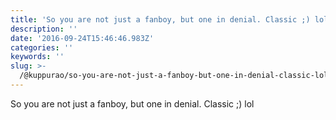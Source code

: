 ```yaml
---
title: 'So you are not just a fanboy, but one in denial. Classic ;) lol'
description: ''
date: '2016-09-24T15:46:46.983Z'
categories: ''
keywords: ''
slug: >-
  /@kuppurao/so-you-are-not-just-a-fanboy-but-one-in-denial-classic-lol-e24e91838466
---
```


So you are not just a fanboy, but one in denial. Classic ;) lol